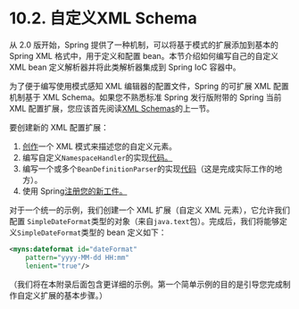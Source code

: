 # 10.2. 自定义XML Schema

从 2.0 版开始，Spring 提供了一种机制，可以将基于模式的扩展添加到基本的 Spring XML 格式中，用于定义和配置 bean。本节介绍如何编写自己的自定义 XML bean 定义解析器并将此类解析器集成到 Spring IoC 容器中。

为了便于编写使用模式感知 XML 编辑器的配置文件，Spring 的可扩展 XML 配置机制基于 XML Schema。如果您不熟悉标准 Spring 发行版附带的 Spring 当前 XML 配置扩展，您应该首先阅读[XML Schemas](https://docs.spring.io/spring-framework/docs/current/reference/html/core.html#xsd-schemas)的上一节。

要创建新的 XML 配置扩展：

1. [创作](https://docs.spring.io/spring-framework/docs/current/reference/html/core.html#xsd-custom-schema)一个 XML 模式来描述您的自定义元素。
2. 编写自定义`NamespaceHandler`的实现[代码。](https://docs.spring.io/spring-framework/docs/current/reference/html/core.html#xsd-custom-namespacehandler)
3. 编写一个或多个`BeanDefinitionParser`的实现[代码](https://docs.spring.io/spring-framework/docs/current/reference/html/core.html#xsd-custom-parser)（这是完成实际工作的地方）。
4. 使用 Spring[注册您的新工件。](https://docs.spring.io/spring-framework/docs/current/reference/html/core.html#xsd-custom-registration)

对于一个统一的示例，我们创建一个 XML 扩展（自定义 XML 元素），它允许我们配置 `SimpleDateFormat`类型的对象（来自`java.text`包）。完成后，我们将能够定义`SimpleDateFormat`类型的 bean 定义如下：

```xml
<myns:dateformat id="dateFormat"
    pattern="yyyy-MM-dd HH:mm"
    lenient="true"/>
```

（我们将在本附录后面包含更详细的示例。第一个简单示例的目的是引导您完成制作自定义扩展的基本步骤。）

